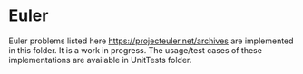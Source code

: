 # Euler 
Euler problems listed here https://projecteuler.net/archives are implemented in this folder. It is a work in progress. The usage/test cases of these implementations are available in UnitTests folder.
